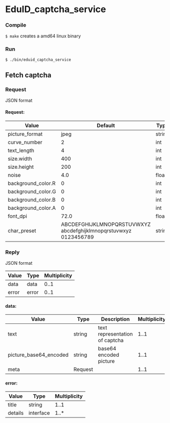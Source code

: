 # EduID_captcha_service
### Compile
`$ make`
creates a amd64 linux binary

### Run
`$ ./bin/eduid_captcha_service`

## Fetch captcha
### Request
JSON format

#### Request:
| Value              | Default | Type   | Multiplicity |
|--------------------|---------|--------|--------------|
| picture_format     | jpeg    | string | 0..1         |
| curve_number       | 2       | int    | 0..1         |
| text_length        | 4       | int    | 0..1         |
| size.width         | 400     | int    | 0..1         |
| size.height        | 200     | int    | 0..1         |
| noise              | 4.0     | float  | 0..1         |
| background_color.R | 0       | int    | 0..1         |
| background_color.G | 0       | int    | 0..1         |
| background_color.B | 0       | int    | 0..1         |
| background_color.A | 0       | int    | 0..1         |
| font_dpi           | 72.0    | float  | 0..1         |
| char_preset        | ABCDEFGHIJKLMNOPQRSTUVWXYZ <br> abcdefghijklmnopqrstuvwxyz <br> 0123456789 | string | 0..1 |


### Reply
JSON format

| Value | Type  | Multiplicity |
|-------|-------|--------------|
| data  | data  | 0..1         |
| error | error | 0..1         |

#### data:
| Value                  | Type    | Description | Multiplicity            |
|------------------------|---------|--------------|------------------------|
| text                   | string  | text representation of captcha | 1..1 |
| picture_base64_encoded | string  | base64 encoded picture         | 1..1 |
| meta                   | Request |                                | 1..1 |


#### error:
| Value   | Type      | Multiplicity |
|---------|-----------|--------------|
| title   | string    | 1..1         |
| details | interface | 1..*         |
